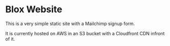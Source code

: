 # Blox Website

This is a very simple static site with a Mailchimp signup form.

It is currently hosted on AWS in an S3 bucket with a Cloudfront CDN infront of it.

